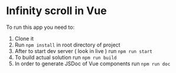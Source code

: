 # Infinity scroll in Vue

To run this app you need to:
  1. Clone it
  2. Run `npm install` in root directory of project
  3. After to start dev server ( look in live ) run `npm run start`
  4. To build actual solution run `npm run build`
  5. In order to generate JSDoc of Vue components run `npm run doc`
